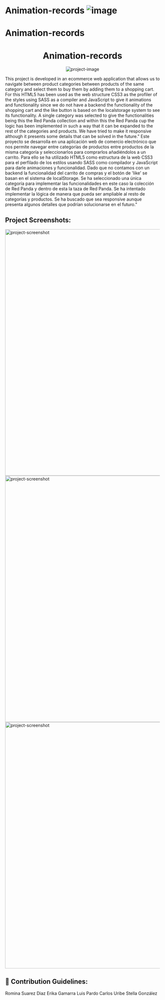 # Animation-records ![image](https://github.com/rominaruizdiaz/Animation-records/assets/144243096/acc3d085-fc2a-437a-b267-b5406d93aa45)
# Animation-records
<h1 align="center" id="title">Animation-records</h1>

<p align="center"><img src="https://socialify.git.ci/rominaruizdiaz/Animation-records/image?font=Source%20Code%20Pro&amp;language=1&amp;name=1&amp;owner=1&amp;pattern=Brick%20Wall&amp;stargazers=1&amp;theme=Auto" alt="project-image"></p>

<p id="description">This project is developed in an ecommerce web application that allows us to navigate between product categories between products of the same category and select them to buy them by adding them to a shopping cart. For this HTML5 has been used as the web structure CSS3 as the profiler of the styles using SASS as a compiler and JavaScript to give it animations and functionality since we do not have a backend the functionality of the shopping cart and the like button is based on the localstorage system to see its functionality. A single category was selected to give the functionalities being this the Red Panda collection and within this the Red Panda cup the logic has been implemented in such a way that it can be expanded to the rest of the categories and products. We have tried to make it responsive although it presents some details that can be solved in the future." Este proyecto se desarrolla en una aplicación web de comercio electrónico que nos permite navegar entre categorías de productos entre productos de la misma categoría y seleccionarlos para comprarlos añadiéndolos a un carrito. Para ello se ha utilizado HTML5 como estructura de la web CSS3 para el perfilado de los estilos usando SASS como compilador y JavaScript para darle animaciones y funcionalidad. Dado que no contamos con un backend la funcionalidad del carrito de compras y el botón de 'like' se basan en el sistema de localStorage. Se ha seleccionado una única categoría para implementar las funcionalidades en este caso la colección de Red Panda y dentro de esta la taza de Red Panda. Se ha intentado implementar la lógica de manera que pueda ser ampliable al resto de categorías y productos. Se ha buscado que sea responsive aunque presenta algunos detalles que podrían solucionarse en el futuro."</p>

<h2>Project Screenshots:</h2>

<img src="http://127.0.0.1:5501/public/pages/home-page.html" alt="project-screenshot" width="1280" height="800/">

<img src="http://127.0.0.1:5501/public/pages/section-page.html" alt="project-screenshot" width="1280" height="800/">

<img src="http://127.0.0.1:5501/public/pages/product-detail.html" alt="project-screenshot" width="1280" height="800/">

<h2>🍰 Contribution Guidelines:</h2>

Romina Suarez Diaz Erika Gamarra Luis Pardo Carlos Uribe Stella González
